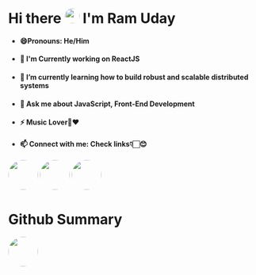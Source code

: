 <body>
    <h1>Hi there <img src="https://media.tenor.com/63nE7vC84pIAAAAM/care-discord.gif" style="border-radius:50px;" height="30" width="30px"/> I'm Ram Uday</h1>
  <ul>
  <li><h4>😄Pronouns: He/Him</h4></li>
  <li><h4>🥤 I'm Currently working on ReactJS<h4></li>
  <li><h4>🌱 I’m currently learning how to build robust and scalable distributed systems</h4></li>
  <li><h4>💬 Ask me about JavaScript, Front-End Development</h4></li>
  <li><h4>⚡ Music Lover🎵❤️</h4></li>
  <li><h4>📫 Connect with me: Check links👇🏻😊</h4></li>
</ul>
<a class="btn btn-primary"href="https://www.linkedin.com/in/ram-uday-kumar-609738195/" ><img style="border-radius:60px;" height="60" width="60px" src="https://img.icons8.com/fluency/1x/linkedin.png"></a>
      <a class="btn btn-primary" href="mailto:ramuday0786@gmail.com" ><img style="border-radius:50px;" height="60" width="60px" src="https://img.icons8.com/fluency/1x/gmail-new.png"></a>
      <a class="btn btn-primary" href="https://thankkumar.github.io/myProfile/" ><img style="border-radius:50px;" height="60" width="60px" src="https://img.icons8.com/fluency/1x/anonymous-mask.png"></a>
      <h1></h1>
      <h1></h1>
      <h1>Github Summary</h1>
      <img style="border-radius:50px;" height="60" width="60px" src="https://drive.google.com/drive/u/5/folders/192v4KKSUoYJQK32QwBV7TdiK7FGGu1FL">
      
      
</body>
